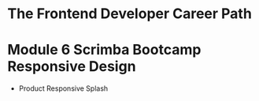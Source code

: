 # The Frontend Developer Career Path

# Module 6 Scrimba Bootcamp Responsive Design

- Product Responsive Splash
